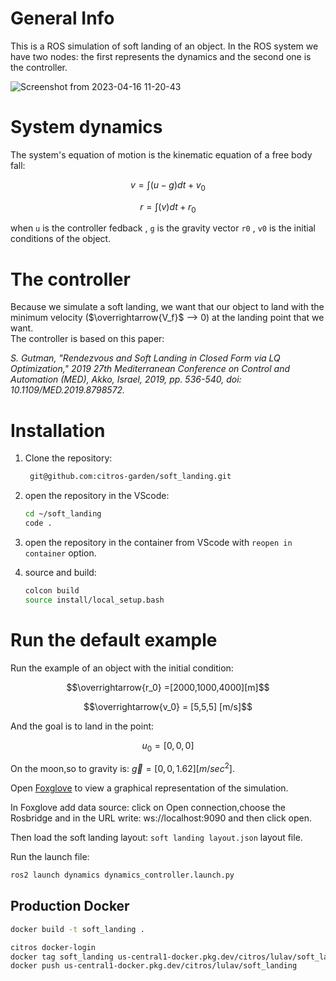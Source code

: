 # General Info

This is a ROS simulation of soft landing of an object.
In the ROS system we have two nodes: the first represents the dynamics and the second one is the controller.

![Screenshot from 2023-04-16 11-20-43](https://user-images.githubusercontent.com/114152002/232285879-d070707d-d2ef-4f31-ba97-00c10216c572.png)

# System dynamics
The system's equation of motion is the kinematic equation of a free body fall:

$$ v = \int \left ( u-g \right )dt +v_0 $$


$$ r = \int \left ( v \right )dt +r_0 $$

when `u` is the controller fedback , `g` is the gravity vector `r0` , `v0` is the initial conditions of the object.



# The controller
Because we simulate a soft landing, we want that our object to land with the minimum velocity ($\overrightarrow{V_f}$ --> 0) at the landing point that we want.  
The controller is based on this paper:

*S. Gutman, "Rendezvous and Soft Landing in Closed Form via LQ Optimization," 2019 27th Mediterranean Conference on Control and Automation (MED), Akko, Israel, 2019, pp. 536-540, doi: 10.1109/MED.2019.8798572.*





# Installation

1. Clone the repository:
   ```sh
    git@github.com:citros-garden/soft_landing.git
   ```

2. open the repository in the VScode:
	```sh
	cd ~/soft_landing
	code .
	```
3. open the repository in the container from VScode with `reopen in container` option.

4. source and build:
	```sh
	colcon build
	source install/local_setup.bash
	```

# Run the default example
Run the example of an object with the initial condition: 

$$\overrightarrow{r_0} =[2000,1000,4000][m]$$

$$\overrightarrow{v_0} = [5,5,5] [m/s]$$

And the goal is to land in the point:

$$u_0=[0,0,0]$$ 

On the moon,so to gravity is: $\overrightarrow{g}=[0,0,1.62] [m/sec^2]$.

Open [Foxglove](https://foxglove.dev/) to view a graphical representation of the simulation.

In Foxglove add data source: click on Open connection,choose the Rosbridge and in the URL write: ws://localhost:9090 and then click open.

Then load the soft landing layout: `soft landing layout.json` layout file.


Run the launch file:

```sh
ros2 launch dynamics dynamics_controller.launch.py
```

## Production Docker
```bash
docker build -t soft_landing .

citros docker-login
docker tag soft_landing us-central1-docker.pkg.dev/citros/lulav/soft_landing
docker push us-central1-docker.pkg.dev/citros/lulav/soft_landing
```